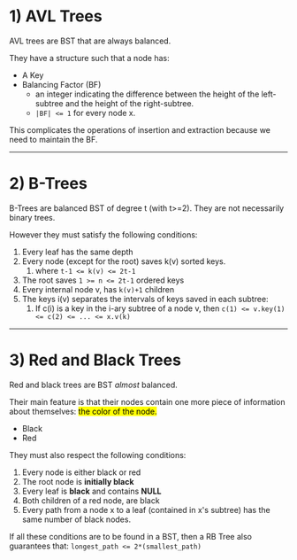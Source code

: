 # 1) AVL Trees
AVL trees are BST that are always balanced.

They have a structure such that a node has:
* A Key
* Balancing Factor (BF)
  * an integer indicating the difference between the height of the left-subtree and the height of the right-subtree.
  * `|BF| <= 1` for every node x.

This complicates the operations of insertion and extraction because
we need to maintain the BF.

---

# 2) B-Trees
B-Trees are balanced BST of degree t (with t>=2). They are not necessarily
binary trees. 

However they must satisfy the following conditions: 
1. Every leaf has the same depth
2. Every node (except for the root) saves k(v) sorted keys.
   1. where `t-1 <= k(v) <= 2t-1`
3. The root saves `1 >= n <= 2t-1` ordered keys
4. Every internal node v, has `k(v)+1` children
5. The keys i(v) separates the intervals of keys saved in each subtree:
   1. If c(i) is a key in the i-ary subtree of a node v, then 
   `c(1) <= v.key(1) <= c(2) <= ... <= x.v(k)`

--- 

# 3) Red and Black Trees
Red and black trees are BST *almost* balanced.

Their main feature is that their nodes contain one more piece 
of information about themselves: <mark>the color of the node.</mark>
* Black 
* Red

They must also respect the following conditions:
1. Every node is either black or red
2. The root node is **initially black**
3. Every leaf is **black** and contains **NULL**
4. Both children of a red node, are black
5. Every path from a node x to a leaf (contained in x's subtree) has the
same number of black nodes.

If all these conditions are to be found in a BST, then a RB Tree also 
guarantees that: `longest_path <= 2*(smallest_path)` 